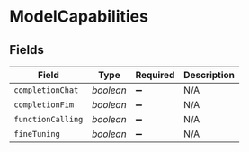 # ModelCapabilities


## Fields

| Field              | Type               | Required           | Description        |
| ------------------ | ------------------ | ------------------ | ------------------ |
| `completionChat`   | *boolean*          | :heavy_minus_sign: | N/A                |
| `completionFim`    | *boolean*          | :heavy_minus_sign: | N/A                |
| `functionCalling`  | *boolean*          | :heavy_minus_sign: | N/A                |
| `fineTuning`       | *boolean*          | :heavy_minus_sign: | N/A                |